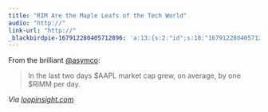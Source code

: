 ```yaml
---
title: "RIM Are the Maple Leafs of the Tech World"
audio: "http://"
link-url: "http://"
_blackbirdpie-167912280405712896: 'a:13:{s:2:"id";s:18:"167912280405712896";s:11:"screen_name";s:6:"asymco";s:9:"real_name";s:12:"Horace Dediu";s:10:"tweet_text";s:77:"In the last two days $AAPL market cap grew, on average, by one $RIMM per day.";s:6:"source";s:101:"<a href="http://itunes.apple.com/us/app/twitter/id409789998?mt=12" rel="nofollow">Twitter for Mac</a>";s:11:"profile_pic";s:91:"http://a1.twimg.com/profile_images/1765990589/Asymco_RGB_border_reasonably_small_normal.png";s:16:"profile_bg_color";s:6:"1A1B1F";s:15:"profile_bg_tile";s:0:"";s:16:"profile_bg_image";s:101:"http://a3.twimg.com/profile_background_images/107015352/Screen_shot_2010-05-31_at_5-31-5.21.17_PM.png";s:18:"profile_text_color";s:6:"666666";s:18:"profile_link_color";s:6:"2FC2EF";s:10:"time_stamp";s:10:"1328868381";s:10:"utc_offset";s:4:"7200";}'
---
```

<p>From the brilliant <a href="https://twitter.com/#!/asymco/status/167912280405712896">@asymco</a>:</p>
<blockquote><p>
  In the last two days $AAPL market cap grew, on average, by one $RIMM per day.
</p></blockquote>
<p><em>Via <a href="http://www.loopinsight.com/2012/02/10/apple-and-rim-compared/">loopinsight.com</a></em></p>
